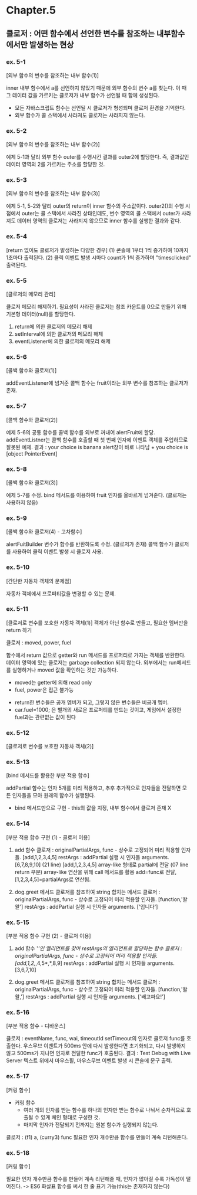 # Chapter.5

## 클로저 : 어떤 함수에서 선언한 변수를 참조하는 내부함수에서만 발생하는 현상

### ex. 5-1

[외부 함수의 변수를 참조하는 내부 함수(1)]

inner 내부 함수에서 a를 선언하지 않았기 때문에 외부 함수의 변수 a를 찾는다.
이 때 그 데이터 값을 가르키는 클로저가 내부 함수가 선언될 때 함께 생성된다.

- 모든 자바스크립트 함수는 선언될 시 클로저가 형성되며 클로저 환경을 기억한다.
- 외부 함수가 콜 스택에서 사라져도 클로저는 사라지지 않는다.

### ex. 5-2

[외부 함수의 변수를 참조하는 내부 함수(2)]

예제 5-1과 달리 외부 함수 outer를 수행시킨 결과를 outer2에 할당한다.
즉, 결과값인 데이터 영역의 2를 가르키는 주소를 할당한 것.

### ex. 5-3

[외부 함수의 변수를 참조하는 내부 함수(3)]

예제 5-1, 5-2와 달리 outer의 return이 inner 함수의 주소값이다.
outer2()의 수행 시점에서 outer는 콜 스택에서 사라진 상태인데도,
변수 영역의 콜 스택에서 outer가 사라져도 데이터 영역의 클로저는 사라지지 않으므로
inner 함수를 실행한 결과와 같다.

### ex. 5-4

[return 없이도 클로저가 발생하는 다양한 경우]
(1) 콘솔에 1부터 1씩 증가하여 10까지 1초마다 출력된다.
(2) 클릭 이벤트 발생 시마다 count가 1씩 증가하며 "timesclicked" 출력된다.

### ex. 5-5

[클로저의 메모리 관리]

클로저 메모리 해제하기.
필요성이 사라진 클로저는 참조 카운트를 0으로 만들기 위해 기본형 데이터(null)를 할당한다.

1. return에 의한 클로저의 메모리 해제
2. setInterval에 의한 클로저의 메모리 해제
3. eventListener에 의한 클로저의 메모리 해제

### ex. 5-6

[콜백 함수와 클로저(1)]

addEventListener에 넘겨준 콜백 함수는 fruit이라는 외부 변수를 참조하는 클로저가 존재.

### ex. 5-7

[콜백 함수와 클로저(2)]

예제 5-6의 공통 함수를 콜백 함수를 외부로 꺼내어 alertFruit에 할당.
addEventListner는 콜백 함수를 호출할 때 첫 번째 인자에 이벤트 객체를 주입하므로 잘못된 예제.
결과 : your choice is banana alert창이 바로 나타남 + you choice is [object PointerEvent]

### ex. 5-8

[콜백 함수와 클로저(3)]

예제 5-7를 수정.
bind 메서드를 이용하여 fruit 인자를 올바르게 넘겨준다. (클로저는 사용하지 않음)

### ex. 5-9

[콜백 함수와 클로저(4) - 고차함수]

alertFuitBuilder 변수가 함수를 반환하도록 수정. (클로저가 존재)
콜백 함수가 클로저를 사용하여 클릭 이벤트 발생 시 클로저 사용.

### ex. 5-10

[간단한 자동차 객체의 문제점]

자동차 객체에서 프로퍼티값을 변경할 수 있는 문제.

### ex. 5-11

[클로저로 변수를 보호한 자동차 객체(1)]
객체가 아닌 함수로 만들고, 필요한 멤버만을 return 하기

클로저 : moved, power, fuel

함수에서 return 값으로 getter와 run 메서드를 프로퍼티로 가지는 객체를 반환한다.
데이터 영역에 있는 클로저는 garbage collection 되지 않는다.
외부에서는 run메서드를 실행하거나 moved 값을 확인하는 것만 가능하다.

- moved는 getter에 의해 read only
- fuel, power은 접근 불가능

* return한 변수들은 공개 멤버가 되고, 그렇지 않은 변수들은 비공개 멤버.
* car.fuel=1000; 은 별개의 새로운 프로퍼티를 만드는 것이고, 게임에서 설정한 fuel과는 관련없는 값이 된다

### ex. 5-12

[클로저로 변수를 보호한 자동차 객체(2)]

### ex. 5-13

[bind 메서드를 활용한 부분 적용 함수]

addPartial 함수는 인자 5개를 미리 적용하고, 추후 추가적으로 인자들을 전달하면 모든 인자들을 모아 원래의 함수가 실행된다.

- bind 메서드만으로 구현 - this의 값을 지정, 내부 함수에서 클로저 존재 X

### ex. 5-14

[부분 적용 함수 구현 (1) - 클로저 이용]

1. add 함수
   클로저 : originalPartialArgs, func - 상수로 고정되어 미리 적용할 인자들. [add,1,2,3,4,5]
   restArgs : addPartial 실행 시 인자들 arguments. [6,7,8,9,10]
   (21 line) [add,1,2,3,4,5] array-like 형태로 partial에 전달
   (07 line return 부분) array-like 연산을 위해 call 메서드를 활용
   add=func로 전달, [1,2,3,4,5]=partialArgs로 연산됨.

2. dog.greet 메서드
   클로저를 참조하여 string 합치는 메서드
   클로저 : originalPartialArgs, func - 상수로 고정되어 미리 적용할 인자들. [function,'왈왈']
   restArgs : addPartial 실행 시 인자들 arguments. ['입니다']

### ex. 5-15

[부분 적용 함수 구현 (2) - 클로저 이용]

1. add 함수
   '_'인 엘리먼트를 찾아 restArgs의 엘리먼트로 할당하는 함수
   클로저 : originalPartialArgs, func - 상수로 고정되어 미리 적용할 인자들. [add,1,2,_,4,5*,*,8,9]
   restArgs : addPartial 실행 시 인자들 arguments. [3,6,7,10]

2. dog.greet 메서드
   클로저를 참조하여 string 합치는 메서드
   클로저 : originalPartialArgs, func - 상수로 고정되어 미리 적용할 인자들. [function,'왈왈,']
   restArgs : addPartial 실행 시 인자들 arguments. ['배고파요!']

### ex. 5-16

[부분 적용 함수 - 디바운스]

클로저 : eventName, func, wai, timeoutId
setTimeout의 인자로 클로저 func를 호출한다.
우스무브 이벤트가 500ms 안에 다시 발생한다면 초기화되고, 다시 발생하지 않고 500ms가 지나면 인자로 전달한 func가 호출된다.
결과 : Test Debug with Live Server 텍스트 위에서 마우스휠, 마우스무브 이벤트 발생 시 콘솔에 문구 출력.

### ex. 5-17

[커링 함수]

- 커링 함수
  - 여러 개의 인자를 받는 함수를 하나의 인자만 받는 함수로 나눠서 순차적으로 호출될 수 있게 체인 형태로 구성한 것.
  - 마지막 인자가 전달되기 전까지는 원본 함수가 실행되지 않는다.

클로저 : (f1) a, (curry3) func
필요한 인자 개수만큼 함수를 만들어 계속 리턴해준다.

### ex. 5-18

[커링 함수]

필요한 인자 개수만큼 함수를 만들어 계속 리턴해줄 때, 인자가 많아질 수록 가독성이 떨어진다.
-> ES6 화살표 함수를 써서 한 줄 표기 가능(this는 존재하지 않는다)
